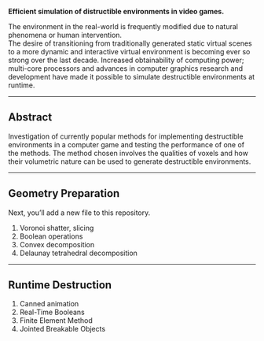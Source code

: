 **Efficient simulation of distructible environments in video games.**

The environment in the real-world is frequently modified due to natural phenomena or human intervention.  
The desire of transitioning from traditionally generated static virtual scenes to a more dynamic and interactive virtual environment is becoming ever so strong over the last decade. 
Increased obtainability of computing power; multi-core processors and advances in computer graphics research and development have made it possible to simulate destructible environments at runtime. 

---

## Abstract

Investigation of currently popular methods for implementing destructible environments in a computer game and testing the performance of one of the methods. 
The method chosen involves the qualities of voxels and how their volumetric nature can be used to generate destructible environments.

---

## Geometry Preparation

Next, you’ll add a new file to this repository.

1. Voronoi shatter, slicing
2. Boolean operations
3. Convex decomposition
4. Delaunay tetrahedral decomposition

---

## Runtime Destruction

1. Canned animation
2. Real-Time Booleans
3. Finite Element Method
4. Jointed Breakable Objects